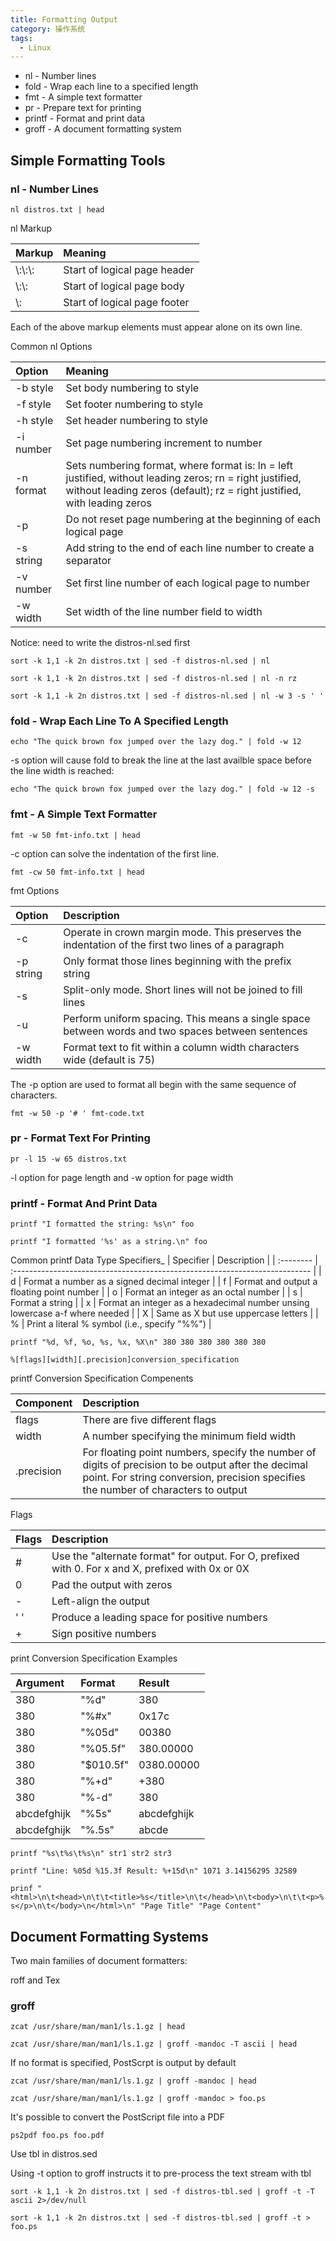 ```yaml
---
title: Formatting Output
category: 操作系统
tags:
  - Linux
---
```


- nl - Number lines
- fold - Wrap each line to a specified length
- fmt - A simple text formatter
- pr - Prepare text for printing
- printf - Format and print data
- groff - A document formatting system

## Simple Formatting Tools

### nl - Number Lines

`nl distros.txt | head`

nl Markup

| Markup    | Meaning                      |
| :-------- | :--------------------------- |
| \\:\\:\\: | Start of logical page header |
| \\:\\:    | Start of logical page body   |
| \\:       | Start of logical page footer |

Each of the above markup elements must appear alone on its own line.

Common nl Options

| Option    | Meaning                                                                                                                                                                                       |
| :-------- | :-------------------------------------------------------------------------------------------------------------------------------------------------------------------------------------------- |
| -b style  | Set body numbering to style                                                                                                                                                                   |
| -f style  | Set footer numbering to style                                                                                                                                                                 |
| -h style  | Set header numbering to style                                                                                                                                                                 |
| -i number | Set page numbering increment to number                                                                                                                                                        |
| -n format | Sets numbering format, where format is: ln = left justified, without leading zeros; rn = right justified, without leading zeros (default); rz = right justified, with leading zeros |
| -p        | Do not reset page numbering at the beginning of each logical page                                                                                                                             |
| -s string | Add string to the end of each line number to create a separator                                                                                                                               |
| -v number | Set first line number of each logical page to number                                                                                                                                          |
| -w width  | Set width of the line number field to width                                                                                                                                                   |

Notice: need to write the distros-nl.sed first

`sort -k 1,1 -k 2n distros.txt | sed -f distros-nl.sed | nl`

`sort -k 1,1 -k 2n distros.txt | sed -f distros-nl.sed | nl -n rz`

`sort -k 1,1 -k 2n distros.txt | sed -f distros-nl.sed | nl -w 3 -s ' '`

### fold - Wrap Each Line To A Specified Length

`echo "The quick brown fox jumped over the lazy dog." | fold -w 12`

-s option will cause fold to break the line at the last availble space before the line width is reached:

`echo "The quick brown fox jumped over the lazy dog." | fold -w 12 -s`

### fmt - A Simple Text Formatter

`fmt -w 50 fmt-info.txt | head`

-c option can solve the indentation of the first line.

`fmt -cw 50 fmt-info.txt | head`

fmt Options

| Option    | Description                                                                                        |
| :-------- | :------------------------------------------------------------------------------------------------- |
| -c        | Operate in crown margin mode. This preserves the indentation of the first two lines of a paragraph |
| -p string | Only format those lines beginning with the prefix string                                           |
| -s        | Split-only mode. Short lines will not be joined to fill lines                                      |
| -u        | Perform uniform spacing. This means a single space between words and two spaces between sentences  |
| -w width  | Format text to fit within a column width characters wide (default is 75)                           |

The -p option are used to format all begin with the same sequence of characters.

`fmt -w 50 -p '# ' fmt-code.txt`

### pr - Format Text For Printing

`pr -l 15 -w 65 distros.txt`

-l option for page length and -w option for page width

### printf - Format And Print Data

`printf "I formatted the string: %s\n" foo`

`printf "I formatted '%s' as a string.\n" foo`

Common printf Data Type Specifiers_
| Specifier | Description                                                                 |
| :-------- | :-------------------------------------------------------------------------- |
| d         | Format a number as a signed decimal integer                                 |
| f         | Format and output a floating point number                                   |
| o         | Format an integer as an octal number                                        |
| s         | Format a string                                                             |
| x         | Format an integer as a hexadecimal number unsing lowercase a-f where needed |
| X         | Same as X but use uppercase letters                                         |
| %         | Print a literal % symbol (i.e., specify "%%")                               |

`printf "%d, %f, %o, %s, %x, %X\n" 380 380 380 380 380 380`

`%[flags][width][.precision]conversion_specification`

printf Conversion Specification Compenents

| Component  |Description |
| :--------- | :------------------------------------------- |
| flags      | There are five different flags|
| width      | A number specifying the minimum field width|
| .precision | For floating point numbers, specify the number of digits of precision to be output after the decimal point. For string conversion, precision specifies the number of characters to output |

Flags

| Flags | Description                                                                                        |
| :---- | :------------------------------------------------------------------------------------------------- |
| #     | Use the "alternate format" for output. For O, prefixed with 0. For x and X, prefixed with 0x or 0X |
| 0     | Pad the output with zeros                                                                          |
| -     | Left-align the output                                                                              |
| ' '   | Produce a leading space for positive numbers                                                       |
| +     | Sign positive numbers                                                                              |

print Conversion Specification Examples

| Argument    | Format     | Result      |
| :---------- | :--------- | :---------- |
| 380         | "%d"       | 380         |
| 380         | "%#x"      | 0x17c       |
| 380         | "%05d"     | 00380       |
| 380         | "%05.5f"   | 380.00000   |
| 380         | "\$010.5f" | 0380.00000  |
| 380         | "%+d"      | +380        |
| 380         | "%-d"      | 380         |
| abcdefghijk | "%5s"      | abcdefghijk |
| abcdefghijk | "%.5s"     | abcde       |

`printf "%s\t%s\t%s\n" str1 str2 str3`

`printf "Line: %05d %15.3f Result: %+15d\n" 1071 3.14156295 32589`

`prinf "<html>\n\t<head>\n\t\t<title>%s</title>\n\t</head>\n\t<body>\n\t\t<p>%s</p>\n\t</body>\n</html>\n" "Page Title" "Page Content"`

## Document Formatting Systems

Two main families of document formatters:

roff and Tex

### groff

`zcat /usr/share/man/man1/ls.1.gz | head`

`zcat /usr/share/man/man1/ls.1.gz | groff -mandoc -T ascii | head`

If no format is specified, PostScrpt is output by default

`zcat /usr/share/man/man1/ls.1.gz | groff -mandoc | head`

`zcat /usr/share/man/man1/ls.1.gz | groff -mandoc > foo.ps`

It's possible to convert the PostScript file into a PDF

`ps2pdf foo.ps foo.pdf`

Use tbl in distros.sed

Using -t option to groff instructs it to pre-process the text stream with tbl

`sort -k 1,1 -k 2n distros.txt | sed -f distros-tbl.sed | groff -t -T ascii 2>/dev/null`

`sort -k 1,1 -k 2n distros.txt | sed -f distros-tbl.sed | groff -t > foo.ps`
